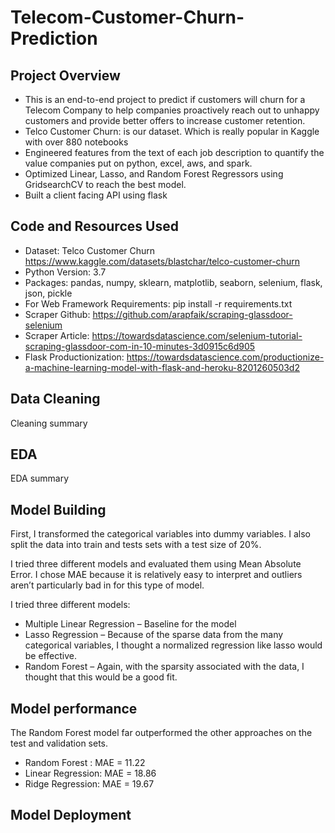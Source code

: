 # Telecom-Customer-Churn-Prediction

## Project Overview
* This is an end-to-end project to predict if customers will churn for a Telecom Company to help companies proactively reach out to unhappy customers and provide better offers to increase customer retention.
* Telco Customer Churn: is our dataset. Which is really popular in Kaggle with over 880 notebooks
* Engineered features from the text of each job description to quantify the value companies put on python, excel, aws, and spark.
* Optimized Linear, Lasso, and Random Forest Regressors using GridsearchCV to reach the best model.
* Built a client facing API using flask

## Code and Resources Used
* Dataset: Telco Customer Churn https://www.kaggle.com/datasets/blastchar/telco-customer-churn
* Python Version: 3.7
* Packages: pandas, numpy, sklearn, matplotlib, seaborn, selenium, flask, json, pickle
* For Web Framework Requirements: pip install -r requirements.txt
* Scraper Github: https://github.com/arapfaik/scraping-glassdoor-selenium
* Scraper Article: https://towardsdatascience.com/selenium-tutorial-scraping-glassdoor-com-in-10-minutes-3d0915c6d905
* Flask Productionization: https://towardsdatascience.com/productionize-a-machine-learning-model-with-flask-and-heroku-8201260503d2

## Data Cleaning
Cleaning summary
## EDA
EDA summary
## Model Building
First, I transformed the categorical variables into dummy variables. I also split the data into train and tests sets with a test size of 20%.

I tried three different models and evaluated them using Mean Absolute Error. I chose MAE because it is relatively easy to interpret and outliers aren’t particularly bad in for this type of model.

I tried three different models:

* Multiple Linear Regression – Baseline for the model
* Lasso Regression – Because of the sparse data from the many categorical variables, I thought a normalized regression like lasso would be effective.
* Random Forest – Again, with the sparsity associated with the data, I thought that this would be a good fit.

## Model performance

The Random Forest model far outperformed the other approaches on the test and validation sets.

* Random Forest : MAE = 11.22
* Linear Regression: MAE = 18.86
* Ridge Regression: MAE = 19.67

## Model Deployment
